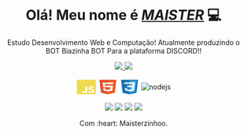 <div>
  <h1 align="center">Olá! Meu nome é <a href="https://www.youtube.com/channel/UC7Wu3TAMf6c4iTKZip0P6Vw"><i>MAISTER</i></a> 💻</h1>
  <p align="center">Estudo Desenvolvimento Web e Computação! Atualmente produzindo o BOT Biazinha BOT Para a plataforma DISCORD!!
  <a align="rigth"  href="https://www.youtube.com/channel/UC7Wu3TAMf6c4iTKZip0P6Vw?sub_confirmation=1" target="_blank">
  </a><br>
</div>

<div align="center">
  <a href="https://github.com/Maisterzinhoo">
    <img height="150em" src="https://github-readme-stats.vercel.app/api?username=Maisterzinhoo&count_private=true&include_all_commits=true&show_icons=true&theme=dracula&hide_border=false&show_owner=true"/>
    <img height=150em" src="https://github-readme-stats.vercel.app/api/top-langs/?username=Maisterzinhoo&theme=dracula&hide_border=false&&layout=compact"/>
  </a>
</div>

<div align="center" valign="top"><br>
  <img align="center" alt="Js" height="30" width="40" src="https://raw.githubusercontent.com/devicons/devicon/master/icons/javascript/javascript-plain.svg">
  <img align="center" alt="HTML" height="30" width="40" src="https://raw.githubusercontent.com/devicons/devicon/master/icons/html5/html5-original.svg">
  <img align="center" alt="CSS" height="30" width="40" src="https://raw.githubusercontent.com/devicons/devicon/master/icons/css3/css3-original.svg">
  <img align="center" alt="nodejs" height="30" width="40" src="https://cdn.worldvectorlogo.com/logos/nodejs-icon.svg">
</div><br>

<div align="center">
  <a href="https://www.youtube.com/channel/UC7Wu3TAMf6c4iTKZip0P6Vw?sub_confirmation=1" target="_blank"><img src="https://img.shields.io/badge/YouTube-FF0000?style=for-the-badge&logo=youtube&logoColor=white" target="_blank"></a>
  <a href="https://www.instagram.com/maisterzin.xt/" target="_blank"><img src="https://img.shields.io/badge/-Instagram-%23E4405F?style=for-the-badge&logo=instagram&logoColor=white" target="_blank"></a>
  <a href="https://discord.gg/pY7wwTUyNW" target="_blank"><img src="https://img.shields.io/badge/Discord-7289DA?style=for-the-badge&logo=discord&logoColor=white" target="_blank"></a>
  <a href="https://www.instagram.com/maisterzin.xt/" target="_blank"><img src="https://img.shields.io/badge/GitHub-100000?style=for-the-badge&logo=github&logoColor=white" target="_blank"></a>
</div>

<div align="center"
</div>

<div align="center">
  <p>Com :heart: Maisterzinhoo.</p>
</div>

